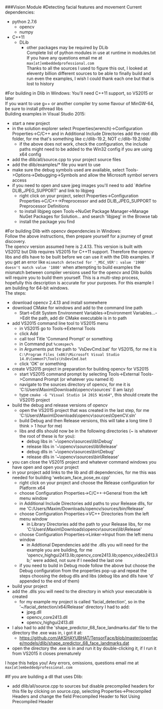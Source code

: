 ###Vision Module
#Detecting facial features and movement
Current dependencies:
* python 2.7.6
  * opencv
  * numpy
* C++11
  * DLib
    * other packages may be required by DLib  
Complete list of python modules in use at runtime in modules.txt  
If you have any questions email me at `max[at]embeddedprofessional.com`  
Thanks to all the sources I used to figure this out, I looked at eleventy billion different sources to be able to finally build and run even the examples, I wish I could thank each one but that is lost to history  

#For building in Dlib in Windows:
You'll need C++11 support, so VS2015 or later  
If you want to use g++ or another compiler try some flavour of MinGW-64, be sure to install pthread libs  
Building examples in Visual Studio 2015:
* start a new project
* in the solution explorer select Properties(wrench)->Configuration Properties->C/C++ and in Additional Include Directories add the root dlib folder, for me that's something like c:/dlib-19.2, NOT c:/dlib-19.2/dlib/
  * if the above does not work, check the configuration, the include paths might need to be added to the Win32 config if you are using x64 config
* add the dlib/all/source.cpp to your project source files 
* add the dlib/examples/* file you want to use
* make sure the debug symbols used are available, select Tools->Options->Debugging->Symbols and allow the Microsoft symbol servers access
* if you need to open and save jpeg images you'll need to add `#define DLIB_JPEG_SUPPORT' and link to libjpeg
  * right click on your project, select Properties->Configuration Properties->C/C++->Preprocessor and add DLIB_JPEG_SUPPORT to Preprocessor Definitions
  * to install libjpeg open Tools->NuGet Package Manager->Manage NuGet Packages for Solution... and search 'libjpeg' in the Browse tab
  * install the package you find
 
#For building Dlib with opencv dependencies in Windows:  
Follow the above instructions, then prepare yourself for a journey of great discovery.  
The opencv version assumed here is 2.4.13. This version is built with VS2012 but Dlib requires VS2015 for C++11 support. Therefore the opencv libs and dlls have to be built before we can use it with the Dlib examples. If you get an error like `mismatch detected for '_MSC_VER': value '1900' doesn't match value '1800'` when attempting to build examples the mismatch between compiler versions used for the opencv and Dlib builds will require you to build them yourself. This is a multi-step process, hopefully this description is accurate for your purposes. For this example I am building for 64-bit windows.  
The steps:  
* download opencv 2.4.13 and install somewhere
* download CMake for windows and add to the command line path 
  * Start->Edit System Environment Variables->Environment Variables...->Edit the path, add dir CMake executable is in to path
* add VS2015 command line tool to VS2015 menu  
  * in VS2015 go to Tools->External Tools  
  * click Add
  * call tool Title 'Command Prompt' or something
  * in Command put `%comspec%`  
  * in Arguments put the path to 'VsDevCmd.bat' for VS2015, for me it is `C:\Program Files (x86)\Microsoft Visual Studio 14.0\Common7\Tools\VsDevCmd.bat`  
  * click 'OK' or something  
* create VS2015 project in preparation for building opencv for VS2015  
  * start VS2015 command prompt by selecting Tools->External Tools->Command Prompt (or whatever you named it)  
  * navigate to the sources directory of opencv, for me it is 'C:\Users\Maxim\Downloads\opencv\sources' (I am lazy)  
  * type `cmake -G "Visual Studio 14 2015 Win64"`, this should create the VS2015 project  
* build the debug and release versions of opencv  
  * open the VS2015 project that was created in the last step, for me 'C:\Users\Maxim\Downloads\opencv\sources\OpenCV.sln'  
  * build Debug and then Release versions, this will take a long time (I think > 1 hour for me)
  * libs and dlls should now be in the following directories (~ is whatever the root of these is for you):  
    * debug libs in '~\opencv\sources\lib\Debug'  
    * release libs in '~\opencv\sources\lib\Release'  
    * debug dlls in '~\opencv\sources\bin\Debug'  
    * release dlls in '~\opencv\sources\bin\Release'  
* you can close the VS2015 project and whatever command windows you have open and open your project
* in your project add links to the lib and dll dependencies, for me this was needed for building 'webcam_face_pose_ex.cpp'  
  * right click on your project and choose the Release configuration for Platform x64  
  * choose Configuration Properties->C/C++->General from the left menu window
  * in Additional Include Directories add paths to your Release dlls, for me 'C:/Users/Maxim/Downloads/opencv/sources/bin/Release'  
  * choose Configuration Properties->VC++ Directories from the left menu window  
    * in Library Directories add the path to your Release libs, for me 'C:\Users\Maxim\Downloads\opencv\sources\lib\Release'  
  * choose Configuration Properties->Linker->Input from the left menu window  
    * in Addtional Dependencies add the .dlls you will need for the example you are building, for me 'opencv_highgui2413.lib;opencv_core2413.lib;opencv_video2413.lib;' were added, not sure if I needed the last one
   * if you need to build in Debug mode follow the above but choose the Debug configuration from the properties pop-up and repeat the steps choosing the debug dlls and libs (debug libs and dlls have 'd' appended to the end of them)
* build your project  
* add the .dlls you will need to the directory in which your executable is created  
  * for my example my project is called 'facial_detection', so in the '~/facial_detection/x64/Release' directory I had to add:
    * jpeg.dll
    * opencv_core2413.dll
    * opencv_highgui2413.dll
* I also had to add the 'shape_predictor_68_face_landmarks.dat' file to the directory the .exe was in, i got it at:
  * https://github.com/AKSHAYUBHAT/TensorFace/blob/master/openface/models/dlib/shape_predictor_68_face_landmarks.dat
* open the directory the .exe is in and run it by double-clicking it, if I run it from VS2015 it closes prematurely  
  
I hope this helps you! Any errors, omissions, questions email me at `max[at]embeddedprofessional.com`    

#If you are building a dll that uses Dlib:
* add dlib/all/source.cpp to sources but disable precompiled headers for this file by clicking on source.cpp, selecting Properties->Precompiled Headers and change the field Precompiled Header to Not Using Precompiled Header
